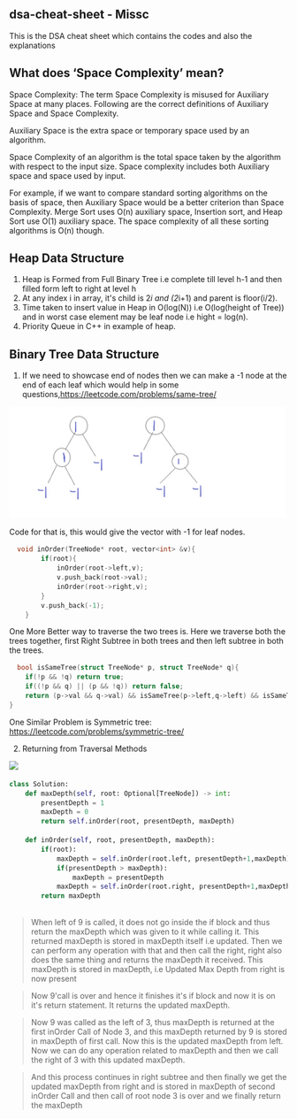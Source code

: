 ## dsa-cheat-sheet - Missc
This is the DSA cheat sheet which contains the codes and also the explanations
## What does ‘Space Complexity’ mean?

Space Complexity: 
The term Space Complexity is misused for Auxiliary Space at many places. Following are the correct definitions of Auxiliary Space and Space Complexity. 

Auxiliary Space is the extra space or temporary space used by an algorithm. 

Space Complexity of an algorithm is the total space taken by the algorithm with respect to the input size. Space complexity includes both Auxiliary space and space used by input. 

For example, if we want to compare standard sorting algorithms on the basis of space, then Auxiliary Space would be a better criterion than Space Complexity. Merge Sort uses O(n) auxiliary space, Insertion sort, and Heap Sort use O(1) auxiliary space. The space complexity of all these sorting algorithms is O(n) though. 

## **Heap Data Structure**
1. Heap is Formed from Full Binary Tree i.e complete till level h-1 and then filled form left to right at level h
2. At any index i in array, it's child is 2*i and (2*i+1) and parent is floor(i/2).
3. Time taken to insert value in Heap in O(log(N)) i.e O(log(height of Tree)) and in worst case element may be leaf node i.e hight = log(n).
4. Priority Queue in C++ in example of heap.

## **Binary Tree Data Structure**
1. If we need to showcase end of nodes then we can make a -1 node at the end of each leaf which would help in some questions,https://leetcode.com/problems/same-tree/
<img src = "Tree.jpg" width=500>

Code for that is, this would give the vector with -1 for leaf nodes.
```cpp
  void inOrder(TreeNode* root, vector<int> &v){
        if(root){
            inOrder(root->left,v);
            v.push_back(root->val);
            inOrder(root->right,v);
        }
        v.push_back(-1);
    }
```
One More Better way to traverse the two trees is.
Here we traverse both the trees together, first Right Subtree in both trees and then left subtree in both the trees.
```cpp
  bool isSameTree(struct TreeNode* p, struct TreeNode* q){
    if(!p && !q) return true;
    if((!p && q) || (p && !q)) return false;
    return (p->val && q->val) && isSameTree(p->left,q->left) && isSameTree(p->right,q->right); 
}

```
One Similar Problem is Symmetric tree: https://leetcode.com/problems/symmetric-tree/

2. Returning from Traversal Methods

 <img src="https://user-images.githubusercontent.com/63506466/146869295-f04597cf-214e-4349-b5f3-60ba09dac71d.png" width=500 >


```py
class Solution:
    def maxDepth(self, root: Optional[TreeNode]) -> int:
        presentDepth = 1
        maxDepth = 0
        return self.inOrder(root, presentDepth, maxDepth)
    
    def inOrder(self, root, presentDepth, maxDepth):
        if(root):
            maxDepth = self.inOrder(root.left, presentDepth+1,maxDepth)
            if(presentDepth > maxDepth):
                maxDepth = presentDepth
            maxDepth = self.inOrder(root.right, presentDepth+1,maxDepth)
        return maxDepth
        
```

> When left of 9 is called, it does not go inside the if block and thus return the maxDepth which was given to it while calling it. This returned maxDepth is stored in maxDepth itself i.e updated. Then we can perform any operation with that and then call the right, right also does the same thing and returns the maxDepth it received. This maxDepth is stored in maxDepth, i.e Updated Max Depth from right is now present

> Now 9'call is over and hence it finishes it's if block and now it is on it's return statement. It returns the updated maxDepth.

> Now 9 was called as the left of 3, thus maxDepth is returned at the first inOrder Call of Node 3, and this maxDepth returned by 9 is stored in maxDepth of first call. Now this is the updated maxDepth from left. Now we can do any operation related to maxDepth and then we call the right of 3 with this updated maxDepth. 

> And this process continues in right subtree and then finally we get the updated maxDepth from right and is stored in maxDepth of second inOrder Call and then call of root node 3 is over and we finally return the maxDepth


